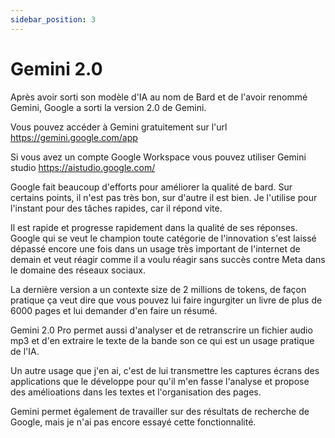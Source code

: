 ```yaml
---
sidebar_position: 3
---
```




# Gemini 2.0

Après avoir sorti son modèle d'IA au nom de Bard et de l'avoir renommé Gemini, Google a sorti la version 2.0 de Gemini.

Vous pouvez accéder à Gemini gratuitement sur l'url https://gemini.google.com/app

Si vous avez un compte Google Workspace vous pouvez utiliser Gemini studio https://aistudio.google.com/

Google fait beaucoup d'efforts pour améliorer la qualité de bard. Sur certains points, il n'est pas très bon, sur d'autre il est bien. Je l'utilise pour l'instant pour des tâches rapides, car il répond vite.

Il est rapide et progresse rapidement dans la qualité de ses réponses. Google qui se veut le champion toute catégorie de l'innovation s'est laissé dépassé encore une fois dans un usage très important de l'internet de demain et veut réagir comme il a voulu réagir sans succès contre Meta dans le domaine des réseaux sociaux.

La dernière version a un contexte size de 2 millions de tokens, de façon pratique ça veut dire que vous pouvez lui faire ingurgiter un livre de plus de 6000 pages et lui demander d'en faire un résumé.

Gemini 2.0 Pro permet aussi d'analyser et de retranscrire un fichier audio mp3 et d'en extraire le texte de la bande son ce qui est un usage pratique de l'IA.

Un autre usage que j'en ai, c'est de lui transmettre les captures écrans des applications que le développe pour qu'il m'en fasse l'analyse et propose des amélioations dans les textes et l'organisation des pages.

Gemini permet également de travailler sur des résultats de recherche de Google, mais je n'ai pas encore essayé cette fonctionnalité.